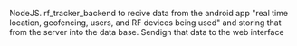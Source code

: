 NodeJS. 
rf_tracker_backend to recive data from the android app "real time location, geofencing, users, and RF devices being used" and storing that from the server into the data base. 
Sendign that data to the web interface
